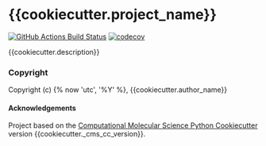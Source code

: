{{cookiecutter.project_name}}
==============================
[//]: # (Badges)
[![GitHub Actions Build Status](https://github.com/REPLACE_WITH_OWNER_ACCOUNT/{{cookiecutter.repo_name}}/workflows/CI/badge.svg)](https://github.com/REPLACE_WITH_OWNER_ACCOUNT/{{cookiecutter.repo_name}}/actions?query=branch%3Amaster+workflow%3ACI)
[![codecov](https://codecov.io/gh/REPLACE_WITH_OWNER_ACCOUNT/{{cookiecutter.project_name}}/branch/master/graph/badge.svg)](https://codecov.io/gh/REPLACE_WITH_OWNER_ACCOUNT/{{cookiecutter.project_name}}/branch/master)


{{cookiecutter.description}}

### Copyright

Copyright (c) {% now 'utc', '%Y' %}, {{cookiecutter.author_name}}


#### Acknowledgements
 
Project based on the 
[Computational Molecular Science Python Cookiecutter](https://github.com/molssi/cookiecutter-cms) version {{cookiecutter._cms_cc_version}}.
